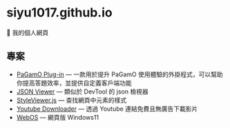 # siyu1017.github.io

👋 我的個人網頁

## 專案
- [PaGamO Plug-in](https://siyu1017.github.io/pagamo-ext/) — 一款用於提升 PaGamO 使用體驗的外掛程式，可以幫助你提高答題效率，並提供自定義客戶端功能
- [JSON Viewer](https://siyu1017.github.io/json-viewer/) — 類似於 DevTool 的 json 檢視器
- [StyleViewer.js](https://siyu1017.github.io/StyleViewer.js) — 查找網頁中元素的樣式
- [Youtube Downloader](https://ytdler.vercel.app) — 透過 Youtube 連結免費且無廣告下載影片
- [WebOS](https://siyu1017.github.io/WebOS/) — 網頁版 Windows11
